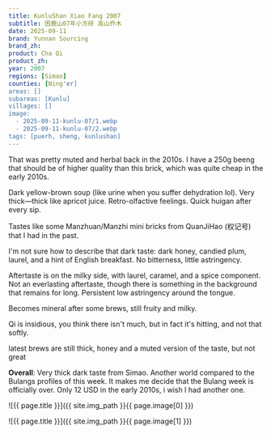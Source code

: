 ```yaml
---
title: KunluShan Xiao Fang 2007
subtitle: 困鹿山07年小方砖 高山乔木
date: 2025-09-11
brand: Yunnan Sourcing
brand_zh: 
product: Cha Qi
product_zh: 
year: 2007
regions: [Simao]
counties: [Ning'er]
areas: []
subareas: [Kunlu]
villages: []
image: 
  - 2025-09-11-kunlu-07/1.webp
  - 2025-09-11-kunlu-07/2.webp
tags: [puerh, sheng, kunlushan]
---
```


That was pretty muted and herbal back in the 2010s. I have a 250g beeng that should be of higher quality than this brick, which was quite cheap in the early 2010s.

Dark yellow-brown soup (like urine when you suffer dehydration lol). Very thick—thick like apricot juice.
Retro-olfactive feelings. Quick huigan after every sip.

Tastes like some Manzhuan/Manzhi mini bricks from QuanJiHao (权记号) that I had in the past.

I'm not sure how to describe that dark taste: dark honey, candied plum, laurel, and a hint of English breakfast. No bitterness, little astringency.

Aftertaste is on the milky side, with laurel, caramel, and a spice component. Not an everlasting aftertaste, though there is something in the background that remains for long. Persistent low astringency around the tongue.

Becomes mineral after some brews, still fruity and milky.

Qi is insidious, you think there isn't much, but in fact it's hitting, and not that softly.

latest brews are still thick, honey and a muted version of the taste, but not great

**Overall**: 
Very thick dark taste from Simao. Another world compared to the Bulangs profiles of this week. It makes me decide that the Bulang week is officially over.  Only 12 USD in the early 2010s, i wish I had another one.

![{{ page.title }}]({{ site.img_path }}{{ page.image[0] }})

![{{ page.title }}]({{ site.img_path }}{{ page.image[1] }})

